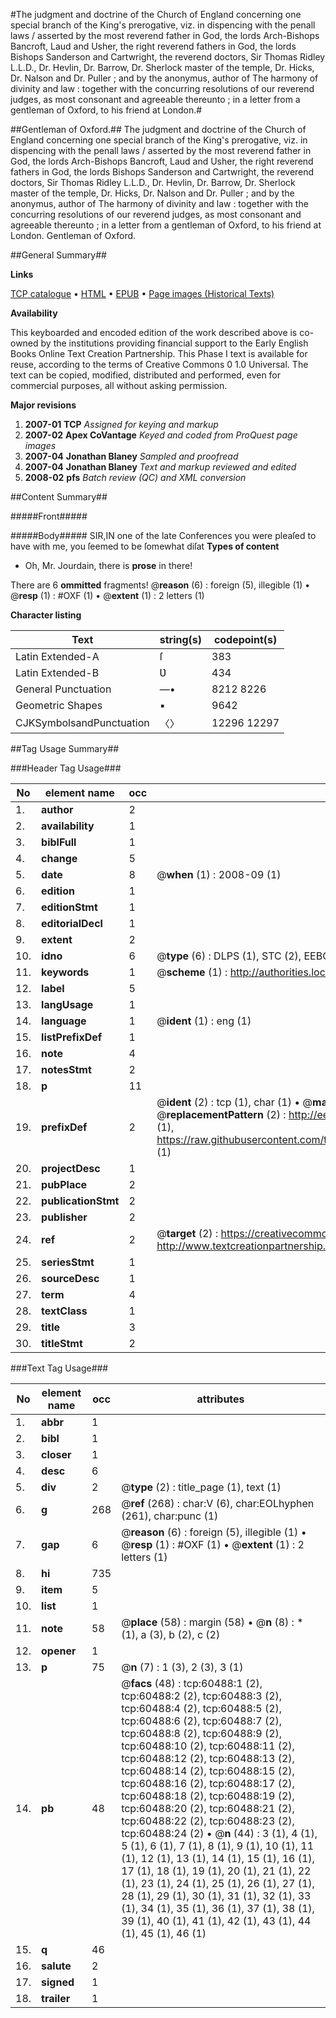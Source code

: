 #The judgment and doctrine of the Church of England concerning one special branch of the King's prerogative, viz. in dispencing with the penall laws / asserted by the most reverend father in God, the lords Arch-Bishops Bancroft, Laud and Usher, the right reverend fathers in God, the lords Bishops Sanderson and Cartwright, the reverend doctors, Sir Thomas Ridley L.L.D., Dr. Hevlin, Dr. Barrow, Dr. Sherlock master of the temple, Dr. Hicks, Dr. Nalson and Dr. Puller ; and by the anonymus, author of The harmony of divinity and law : together with the concurring resolutions of our reverend judges, as most consonant and agreeable thereunto ; in a letter from a gentleman of Oxford, to his friend at London.#

##Gentleman of Oxford.##
The judgment and doctrine of the Church of England concerning one special branch of the King's prerogative, viz. in dispencing with the penall laws / asserted by the most reverend father in God, the lords Arch-Bishops Bancroft, Laud and Usher, the right reverend fathers in God, the lords Bishops Sanderson and Cartwright, the reverend doctors, Sir Thomas Ridley L.L.D., Dr. Hevlin, Dr. Barrow, Dr. Sherlock master of the temple, Dr. Hicks, Dr. Nalson and Dr. Puller ; and by the anonymus, author of The harmony of divinity and law : together with the concurring resolutions of our reverend judges, as most consonant and agreeable thereunto ; in a letter from a gentleman of Oxford, to his friend at London.
Gentleman of Oxford.

##General Summary##

**Links**

[TCP catalogue](http://www.ota.ox.ac.uk/tcp/)  • 
[HTML](http://tei.it.ox.ac.uk/tcp/Texts-HTML/free/A46/A46343.html)  • 
[EPUB](http://tei.it.ox.ac.uk/tcp/Texts-EPUB/free/A46/A46343.epub) • 
[Page images (Historical Texts)](https://data.historicaltexts.jisc.ac.uk/view?pubId=eebo-12368658e&pageId=eebo-12368658e-60488-1)

**Availability**

This keyboarded and encoded edition of the
	       work described above is co-owned by the institutions
	       providing financial support to the Early English Books
	       Online Text Creation Partnership. This Phase I text is
	       available for reuse, according to the terms of Creative
	       Commons 0 1.0 Universal. The text can be copied,
	       modified, distributed and performed, even for
	       commercial purposes, all without asking permission.

**Major revisions**

1. __2007-01__ __TCP__ *Assigned for keying and markup*
1. __2007-02__ __Apex CoVantage__ *Keyed and coded from ProQuest page images*
1. __2007-04__ __Jonathan Blaney__ *Sampled and proofread*
1. __2007-04__ __Jonathan Blaney__ *Text and markup reviewed and edited*
1. __2008-02__ __pfs__ *Batch review (QC) and XML conversion*

##Content Summary##

#####Front#####

#####Body#####
SIR,IN one of the late Conferences you were pleaſed to have with me, you ſeemed to be ſomewhat diſat
**Types of content**

  * Oh, Mr. Jourdain, there is **prose** in there!

There are 6 **ommitted** fragments! 
 @__reason__ (6) : foreign (5), illegible (1)  •  @__resp__ (1) : #OXF (1)  •  @__extent__ (1) : 2 letters (1)

**Character listing**


|Text|string(s)|codepoint(s)|
|---|---|---|
|Latin Extended-A|ſ|383|
|Latin Extended-B|Ʋ|434|
|General Punctuation|—•|8212 8226|
|Geometric Shapes|▪|9642|
|CJKSymbolsandPunctuation|〈〉|12296 12297|

##Tag Usage Summary##

###Header Tag Usage###

|No|element name|occ|attributes|
|---|---|---|---|
|1.|__author__|2||
|2.|__availability__|1||
|3.|__biblFull__|1||
|4.|__change__|5||
|5.|__date__|8| @__when__ (1) : 2008-09 (1)|
|6.|__edition__|1||
|7.|__editionStmt__|1||
|8.|__editorialDecl__|1||
|9.|__extent__|2||
|10.|__idno__|6| @__type__ (6) : DLPS (1), STC (2), EEBO-CITATION (1), OCLC (1), VID (1)|
|11.|__keywords__|1| @__scheme__ (1) : http://authorities.loc.gov/ (1)|
|12.|__label__|5||
|13.|__langUsage__|1||
|14.|__language__|1| @__ident__ (1) : eng (1)|
|15.|__listPrefixDef__|1||
|16.|__note__|4||
|17.|__notesStmt__|2||
|18.|__p__|11||
|19.|__prefixDef__|2| @__ident__ (2) : tcp (1), char (1)  •  @__matchPattern__ (2) : ([0-9\-]+):([0-9IVX]+) (1), (.+) (1)  •  @__replacementPattern__ (2) : http://eebo.chadwyck.com/downloadtiff?vid=$1&page=$2 (1), https://raw.githubusercontent.com/textcreationpartnership/Texts/master/tcpchars.xml#$1 (1)|
|20.|__projectDesc__|1||
|21.|__pubPlace__|2||
|22.|__publicationStmt__|2||
|23.|__publisher__|2||
|24.|__ref__|2| @__target__ (2) : https://creativecommons.org/publicdomain/zero/1.0/ (1), http://www.textcreationpartnership.org/docs/. (1)|
|25.|__seriesStmt__|1||
|26.|__sourceDesc__|1||
|27.|__term__|4||
|28.|__textClass__|1||
|29.|__title__|3||
|30.|__titleStmt__|2||


###Text Tag Usage###

|No|element name|occ|attributes|
|---|---|---|---|
|1.|__abbr__|1||
|2.|__bibl__|1||
|3.|__closer__|1||
|4.|__desc__|6||
|5.|__div__|2| @__type__ (2) : title_page (1), text (1)|
|6.|__g__|268| @__ref__ (268) : char:V (6), char:EOLhyphen (261), char:punc (1)|
|7.|__gap__|6| @__reason__ (6) : foreign (5), illegible (1)  •  @__resp__ (1) : #OXF (1)  •  @__extent__ (1) : 2 letters (1)|
|8.|__hi__|735||
|9.|__item__|5||
|10.|__list__|1||
|11.|__note__|58| @__place__ (58) : margin (58)  •  @__n__ (8) : * (1), a (3), b (2), c (2)|
|12.|__opener__|1||
|13.|__p__|75| @__n__ (7) : 1 (3), 2 (3), 3 (1)|
|14.|__pb__|48| @__facs__ (48) : tcp:60488:1 (2), tcp:60488:2 (2), tcp:60488:3 (2), tcp:60488:4 (2), tcp:60488:5 (2), tcp:60488:6 (2), tcp:60488:7 (2), tcp:60488:8 (2), tcp:60488:9 (2), tcp:60488:10 (2), tcp:60488:11 (2), tcp:60488:12 (2), tcp:60488:13 (2), tcp:60488:14 (2), tcp:60488:15 (2), tcp:60488:16 (2), tcp:60488:17 (2), tcp:60488:18 (2), tcp:60488:19 (2), tcp:60488:20 (2), tcp:60488:21 (2), tcp:60488:22 (2), tcp:60488:23 (2), tcp:60488:24 (2)  •  @__n__ (44) : 3 (1), 4 (1), 5 (1), 6 (1), 7 (1), 8 (1), 9 (1), 10 (1), 11 (1), 12 (1), 13 (1), 14 (1), 15 (1), 16 (1), 17 (1), 18 (1), 19 (1), 20 (1), 21 (1), 22 (1), 23 (1), 24 (1), 25 (1), 26 (1), 27 (1), 28 (1), 29 (1), 30 (1), 31 (1), 32 (1), 33 (1), 34 (1), 35 (1), 36 (1), 37 (1), 38 (1), 39 (1), 40 (1), 41 (1), 42 (1), 43 (1), 44 (1), 45 (1), 46 (1)|
|15.|__q__|46||
|16.|__salute__|2||
|17.|__signed__|1||
|18.|__trailer__|1||
